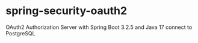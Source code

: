 # spring-security-oauth2
OAuth2 Authorization Server with Spring Boot 3.2.5 and Java 17 connect to PostgreSQL
